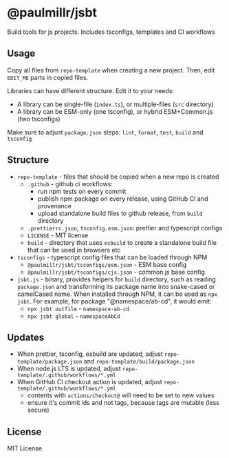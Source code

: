 # @paulmillr/jsbt

Build tools for js projects. Includes tsconfigs, templates and CI workflows

## Usage

Copy all files from `repo-template` when creating a new project.
Then, edit `EDIT_ME` parts in copied files.

Libraries can have different structure. Edit it to your needs:

- A library can be single-file (`index.ts`), or multiple-files (`src` directory)
- A library can be ESM-only (one tsconfig), or hybrid ESM+Common.js (two tsconfigs)

Make sure to adjust `package.json` steps: `lint`, `format`, `test`, `build` and `tsconfig`

## Structure

- `repo-template` - files that should be copied when a new repo is created
    - `.github` - github ci workflows:
        - run npm tests on every commit
        - publish npm package on every release, using GitHub CI and provenance
        - upload standalone build files to github release, from `build` directory
    - `.prettierrc.json`, `tsconfig.esm.json`: prettier and typescript configs
    - `LICENSE` - MIT license
    - `build` - directory that uses `esbuild` to create a standalone build file
      that can be used in browsers etc
- `tsconfigs` - typescript config files that can be loaded through NPM
    - `@paulmillr/jsbt/tsconfigs/esm.json` - ESM base config
    - `@paulmillr/jsbt/tsconfigs/cjs.json` - common.js base config
- `jsbt.js` - binary, provides helpers for `build` directory,
  such as reading `package.json` and transforming its package name into snake-cased or
  camelCased name. When installed through NPM, it can be used as `npx jsbt`. For example, for package
  "@namespace/ab-cd", it would emit:
    - `npx jsbt outfile` - `namespace-ab-cd`
    - `npx jsbt global` - `namespaceAbCd`

## Updates

- When prettier, tsconfig, esbuild are updated, adjust
  `repo-template/package.json` and `repo-template/build/package.json`
- When node.js LTS is updated, adjust `repo-template/.github/workflows/*.yml`
- When GitHub CI checkout action is updated, adjust `repo-template/.github/workflows/*.yml`
    - contents with `actions/checkout@` will need to be set to new values
    - ensure it's commit ids and not tags, because tags are mutable (less secure)

## License

MIT License
